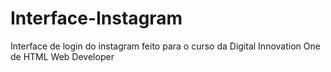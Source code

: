 # Interface-Instagram
Interface de login do instagram feito para o curso da Digital Innovation One de HTML Web Developer
